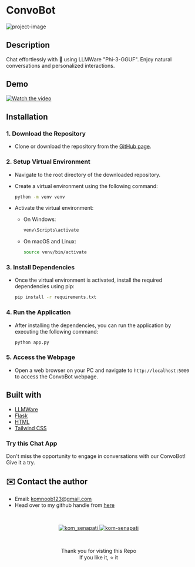 # ConvoBot

![project-image](https://socialify.git.ci/kom-senapati/ConvoBot/image?font=Raleway&name=1&owner=1&pattern=Plus&theme=Dark)

## Description

Chat effortlessly with 🤖 using LLMWare "Phi-3-GGUF". Enjoy natural conversations and personalized interactions.

## Demo

[![Watch the video](https://img.youtube.com/vi/ELaOZZ4fXgc/default.jpg)](https://youtu.be/ELaOZZ4fXgc)

## Installation

### 1. Download the Repository

- Clone or download the repository from the [GitHub page](https://github.com/kom-senapati/ConvoBot).

### 2. Setup Virtual Environment

- Navigate to the root directory of the downloaded repository.
- Create a virtual environment using the following command:

  ```bash
  python -m venv venv
  ```

- Activate the virtual environment:
  - On Windows:

    ```bash
    venv\Scripts\activate
    ```

  - On macOS and Linux:

    ```bash
    source venv/bin/activate
    ```

### 3. Install Dependencies

- Once the virtual environment is activated, install the required dependencies using pip:

  ```bash
  pip install -r requirements.txt
  ```

### 4. Run the Application

- After installing the dependencies, you can run the application by executing the following command:

  ```bash
  python app.py
  ```

### 5. Access the Webpage

- Open a web browser on your PC and navigate to `http://localhost:5000` to access the ConvoBot webpage.

## Built with

- [LLMWare](https://github.com/llmware-ai/llmware)
- [Flask](https://flask.palletsprojects.com/)
- [HTML](https://developer.mozilla.org/en-US/docs/Web/HTML)
- [Tailwind CSS](https://tailwindcss.com/)


### Try this Chat App

Don't miss the opportunity to engage in conversations with our ConvoBot! Give it a try.

## ✉️ Contact the author

- Email: <komnoob123@gmail.com>
- Head over to my github handle from [here](https://github.com/kom-senapati)

<br>

<p align="center">
<a href="https://twitter.com/kom_senapati" target="blank">
<img src="https://img.shields.io/badge/Twitter/X-000000?style=for-the-badge&logo=x&logoColor=white" alt="kom_senapati" />
</a>
<a href="https://www.linkedin.com/in/kom-senapati/" target="blank">
<img src="https://img.shields.io/badge/LinkedIn-0077B5?style=for-the-badge&logo=linkedin&logoColor=white" alt="kom-senapati" />
</a>
</p>

<br>

<p align="center">
   Thank you for visting this Repo <br>
   If you like it, ⭐ it
</p>

